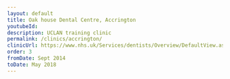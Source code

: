 ```yaml
---
layout: default
title: Oak house Dental Centre, Accrington
youtubeId:
description: UCLAN training clinic
permalink: /clinics/accrington/
clinicUrl: https://www.nhs.uk/Services/dentists/Overview/DefaultView.aspx?id=97718
order: 3
fromDate: Sept 2014
toDate: May 2018
---
```

